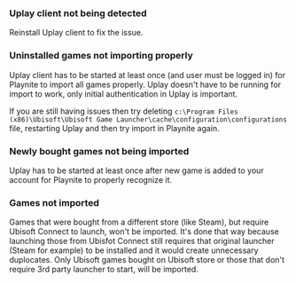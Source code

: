 ### Uplay client not being detected

Reinstall Uplay client to fix the issue.

### Uninstalled games not importing properly
Uplay client has to be started at least once (and user must be logged in) for Playnite to import all games properly. Uplay doesn't have to be running for import to work, only initial authentication in Uplay is important.

If you are still having issues then try deleting `c:\Program Files (x86)\Ubisoft\Ubisoft Game Launcher\cache\configuration\configurations` file, restarting Uplay and then try import in Playnite again. 

### Newly bought games not being imported
Uplay has to be started at least once after new game is added to your account for Playnite to properly recognize it.

### Games not imported

Games that were bought from a different store (like Steam), but require Ubisoft Connect to launch, won't be imported. It's done that way because launching those from Ubisfot Connect still requires that original launcher (Steam for example) to be installed and it would create unnecessary duplocates. Only Ubisoft games bought on Ubisoft store or those that don't require 3rd party launcher to start, will be imported.